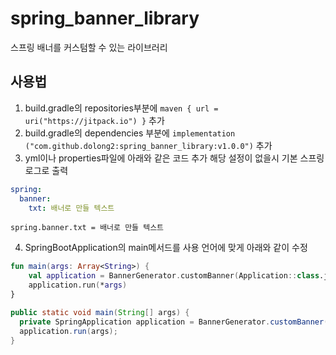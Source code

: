 # spring_banner_library
스프링 배너를 커스텀할 수 있는 라이브러리

## 사용법
1. build.gradle의 repositories부분에 `maven { url = uri("https://jitpack.io") }` 추가
2. build.gradle의 dependencies 부분에 `implementation ("com.github.dolong2:spring_banner_library:v1.0.0")` 추가
3. yml이나 properties파일에 아래와 같은 코드 추가
   해당 설정이 없을시 기본 스프링 로그로 출력
  ```yml
  spring:
    banner:
      txt: 배너로 만들 텍스트
  ```
  ```properties
  spring.banner.txt = 배너로 만들 텍스트
  ```
4. SpringBootApplication의 main메서드를 사용 언어에 맞게 아래와 같이 수정
  ```kt
  fun main(args: Array<String>) {
      val application = BannerGenerator.customBanner(Application::class.java)
      application.run(*args)
  }
  ```
  ```java
  public static void main(String[] args) {
    private SpringApplication application = BannerGenerator.customBanner(Application::class.java);
    application.run(args);
  }
  ```

